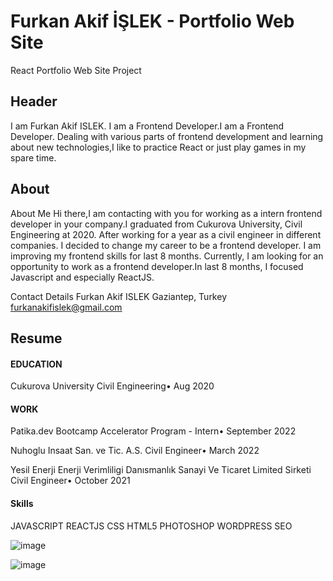 # Furkan Akif İŞLEK - Portfolio Web Site

React Portfolio Web Site Project

## Header

I am Furkan Akif ISLEK.
I am a Frontend Developer.I am a Frontend Developer. Dealing with various parts of frontend development and learning about new technologies,I like to practice React or just play games in my spare time.


## About

About Me
Hi there,I am contacting with you for working as a intern frontend developer in your company.I graduated from Cukurova University, Civil Engineering at 2020. After working for a year as a civil engineer in different companies. I decided to change my career to be a frontend developer. I am improving my frontend skills for last 8 months. Currently, I am looking for an opportunity to work as a frontend developer.In last 8 months, I focused Javascript and especially ReactJS.

Contact Details
Furkan Akif ISLEK
Gaziantep, Turkey
furkanakifislek@gmail.com


## Resume

#### EDUCATION
Cukurova University
Civil Engineering• Aug 2020

#### WORK
Patika.dev
Bootcamp Accelerator Program - Intern• September 2022

Nuhoglu Insaat San. ve Tic. A.S.
Civil Engineer• March 2022

Yesil Enerji Enerji Verimliligi Danısmanlık Sanayi Ve Ticaret Limited Sirketi
Civil Engineer• October 2021

#### Skills

JAVASCRIPT
REACTJS
CSS
HTML5
PHOTOSHOP
WORDPRESS
SEO


![image](https://user-images.githubusercontent.com/76527169/192324647-2a0acea0-0515-4112-accc-ba79033ffd9f.png)

![image](https://user-images.githubusercontent.com/76527169/192324798-3d3bb864-45c8-4728-976a-f5190b9ece8e.png)
